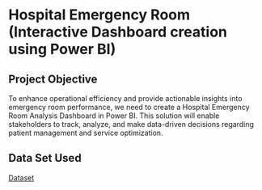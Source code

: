 # Hospital Emergency Room (Interactive Dashboard creation using Power BI)
## Project Objective
To enhance operational efficiency and provide actionable insights into emergency room performance, we need to create a Hospital Emergency Room Analysis Dashboard in Power BI. This solution will enable stakeholders to track, analyze, and make data-driven decisions regarding patient management and service optimization.
## Data Set Used
<a href= "https://github.com/Dhrisya94/Power-BI-Project/blob/799e693bd641e7352fe3e29081f623453c3216c8/Hospital%20ER_Data.csv"> Dataset</a>


